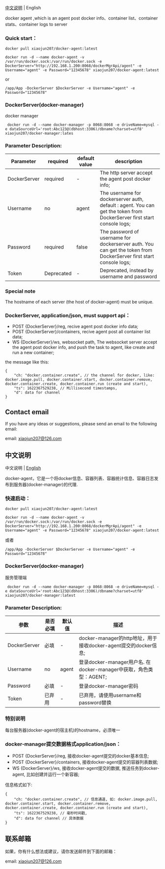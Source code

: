[中文说明](#zh) | <a name="en">English</a>

docker agent ,which is an agent post docker info、container list、container stats、container logs to server

### Quick start：
```
docker pull xiaojun207/docker-agent:latest

docker run -d --name docker-agent -v /var/run/docker.sock:/var/run/docker.sock -e DockerServer="http://192.168.1.200:8068/dockerMgrApi/agent" -e Username="agent" -e Password="12345678" xiaojun207/docker-agent:latest

```

or
```
/app/App -DockerServer $DockerServer -e Username="agent" -e Password="12345678"
```

### DockerServer(docker-manager)
docker manager
```
 docker run -d --name docker-manager -p 8068:8068 -e driveName=mysql -e dataSourceUrl='root:Abc123@(dbhost:3306)/dbname?charset=utf8' xiaojun207/docker-manager:lates
```


### Parameter Description:

Parameter | required    | default value | description
---|-------------|--------------|--- 
DockerServer | required    | -            | The http server accept the agent post docker info;
Username | no          | agent        | The username for dockerserver auth, default : agent. You can get the token from DockerServer first start console logs;
Password | required    | false        | The password of username for dockerserver auth. You can get the token from DockerServer first start console logs;
Token | Deprecated  | -            | Deprecated, instead by username and password


### Special note
The hostname of each server (the host of docker-agent) must be unique.

### DockerServer, application/json, must support api：
- POST {DockerServer}/reg,  recive agent post docker info data;
- POST {DockerServer}/containers,  recive agent post all container list data;
- WS {DockerServer}/ws, websocket path, The websocket server accept the agent post docker info, and push the task to agent, like create and run a new container;

the message like this:
```
{
    "ch: "docker.container.create", // the channel for docker, like: docker.image.pull, docker.container.start, docker.container.remove, docker.container.create, docker.container.run (create and start), 
    "ts": 1622367529238, // Millisecond timestamps,
    "d": data for channel
}    
```

## Contact email
If you have any ideas or suggestions, please send an email to the following email:

email: xiaojun207@126.com


## 中文说明

<a name="zh">中文说明</a> | [English](#en)


docker-agent，它是一个将docker信息、容器列表、容器统计信息、容器日志发布到服务器(docker-manager)的代理.

### 快速启动：
```
docker pull xiaojun207/docker-agent:latest

docker run -d --name docker-agent -v /var/run/docker.sock:/var/run/docker.sock -e DockerServer="http://192.168.1.200:8068/dockerMgrApi/agent" -e Username="agent" -e Password="12345678" xiaojun207/docker-agent:latest

```

或者
```
/app/App -DockerServer $DockerServer -e Username="agent" -e Password="12345678" 
```

### DockerServer(docker-manager)
服务管理端
```
 docker run -d --name docker-manager -p 8068:8068 -e driveName=mysql -e dataSourceUrl='root:Abc123@(dbhost:3306)/dbname?charset=utf8' xiaojun207/docker-manager:latest
```

### Parameter Description:

参数 | 是否必填 | 默认值   | 描述
---|------|-------|--- 
DockerServer | 必填   | -     | docker-manager的http地址，用于接收docker-agent提交的docker信息;
Username | no   | agent | 登录docker-manager用户名. 在docker-manager中获取，角色类型：AGENT;
Password | 必填   | -     | 登录docker-manager密码
Token | 已弃用  | -     | 已弃用，请使用username和password替换


### 特别说明
每台服务器(docker-agent的宿主机)的hostname，必须唯一

### docker-manager提交数据格式application/json：
- POST {DockerServer}/reg,  接收docker-agent提交的docker基本信息;
- POST {DockerServer}/containers, 接收docker-agent提交的容器列表数据;
- WS {DockerServer}/ws, 接收docker-agent提交的数据, 推送任务到docker-agent, 比如创建并运行一个新容器;

信息格式如下:
```
{
    "ch: "docker.container.create", // 信息通道, 如: docker.image.pull, docker.container.start, docker.container.remove, docker.container.create, docker.container.run (create and start), 
    "ts": 1622367529238, // 毫秒时间戳,
    "d": data for channel // 具体数据
}    
```


## 联系邮箱
如果，你有什么想法或建议，请你发送邮件到下面的邮箱：

email: xiaojun207@126.com
